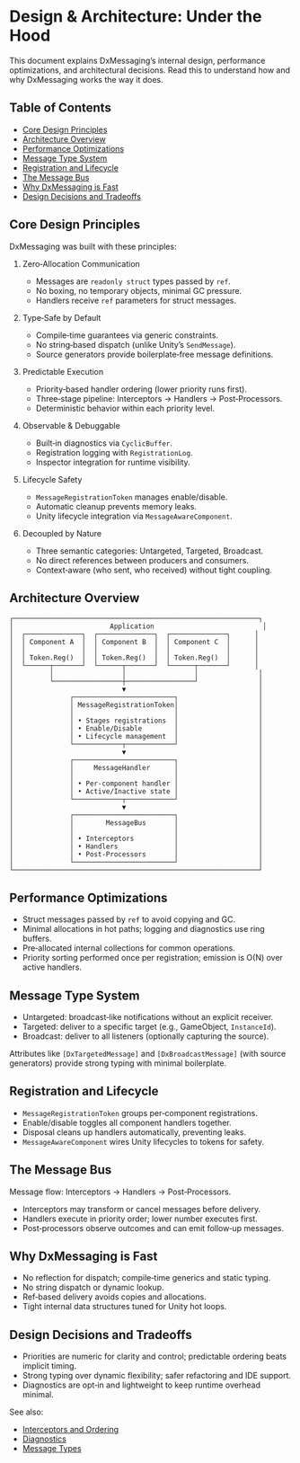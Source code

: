 # Design & Architecture: Under the Hood

This document explains DxMessaging’s internal design, performance optimizations, and architectural decisions. Read this to understand how and why DxMessaging works the way it does.

## Table of Contents

- [Core Design Principles](#core-design-principles)
- [Architecture Overview](#architecture-overview)
- [Performance Optimizations](#performance-optimizations)
- [Message Type System](#message-type-system)
- [Registration and Lifecycle](#registration-and-lifecycle)
- [The Message Bus](#the-message-bus)
- [Why DxMessaging is Fast](#why-dxmessaging-is-fast)
- [Design Decisions and Tradeoffs](#design-decisions-and-tradeoffs)

## Core Design Principles

DxMessaging was built with these principles:

1. Zero‑Allocation Communication
   - Messages are `readonly struct` types passed by `ref`.
   - No boxing, no temporary objects, minimal GC pressure.
   - Handlers receive `ref` parameters for struct messages.

1. Type‑Safe by Default
   - Compile‑time guarantees via generic constraints.
   - No string‑based dispatch (unlike Unity’s `SendMessage`).
   - Source generators provide boilerplate‑free message definitions.

1. Predictable Execution
   - Priority‑based handler ordering (lower priority runs first).
   - Three‑stage pipeline: Interceptors → Handlers → Post‑Processors.
   - Deterministic behavior within each priority level.

1. Observable & Debuggable
   - Built‑in diagnostics via `CyclicBuffer`.
   - Registration logging with `RegistrationLog`.
   - Inspector integration for runtime visibility.

1. Lifecycle Safety
   - `MessageRegistrationToken` manages enable/disable.
   - Automatic cleanup prevents memory leaks.
   - Unity lifecycle integration via `MessageAwareComponent`.

1. Decoupled by Nature
   - Three semantic categories: Untargeted, Targeted, Broadcast.
   - No direct references between producers and consumers.
   - Context‑aware (who sent, who received) without tight coupling.

## Architecture Overview

```text
┌─────────────────────────────────────────────────────────────┐
│                        Application                           │
│  ┌──────────────┐  ┌──────────────┐  ┌──────────────┐      │
│  │ Component A  │  │ Component B  │  │ Component C  │      │
│  │              │  │              │  │              │      │
│  │ Token.Reg()  │  │ Token.Reg()  │  │ Token.Reg()  │      │
│  └──────┬───────┘  └──────┬───────┘  └──────┬───────┘      │
│         │                 │                 │               │
│         └─────────────────┼─────────────────┘               │
│                           ▼                                 │
│              ┌─────────────────────────┐                    │
│              │ MessageRegistrationToken│                    │
│              │                         │                    │
│              │ • Stages registrations  │                    │
│              │ • Enable/Disable        │                    │
│              │ • Lifecycle management  │                    │
│              └────────────┬────────────┘                    │
│                           ▼                                 │
│              ┌─────────────────────────┐                    │
│              │     MessageHandler      │                    │
│              │                         │                    │
│              │ • Per-component handler │                    │
│              │ • Active/Inactive state │                    │
│              └────────────┬────────────┘                    │
│                           ▼                                 │
│              ┌─────────────────────────┐                    │
│              │        MessageBus       │                    │
│              │                         │                    │
│              │ • Interceptors          │                    │
│              │ • Handlers              │                    │
│              │ • Post-Processors       │                    │
│              └─────────────────────────┘                    │
└─────────────────────────────────────────────────────────────┘
```

## Performance Optimizations

- Struct messages passed by `ref` to avoid copying and GC.
- Minimal allocations in hot paths; logging and diagnostics use ring buffers.
- Pre‑allocated internal collections for common operations.
- Priority sorting performed once per registration; emission is O(N) over active handlers.

## Message Type System

- Untargeted: broadcast‑like notifications without an explicit receiver.
- Targeted: deliver to a specific target (e.g., GameObject, `InstanceId`).
- Broadcast: deliver to all listeners (optionally capturing the source).

Attributes like `[DxTargetedMessage]` and `[DxBroadcastMessage]` (with source generators) provide strong typing with minimal boilerplate.

## Registration and Lifecycle

- `MessageRegistrationToken` groups per‑component registrations.
- Enable/disable toggles all component handlers together.
- Disposal cleans up handlers automatically, preventing leaks.
- `MessageAwareComponent` wires Unity lifecycles to tokens for safety.

## The Message Bus

Message flow: Interceptors → Handlers → Post‑Processors.

- Interceptors may transform or cancel messages before delivery.
- Handlers execute in priority order; lower number executes first.
- Post‑processors observe outcomes and can emit follow‑up messages.

## Why DxMessaging is Fast

- No reflection for dispatch; compile‑time generics and static typing.
- No string dispatch or dynamic lookup.
- Ref‑based delivery avoids copies and allocations.
- Tight internal data structures tuned for Unity hot loops.

## Design Decisions and Tradeoffs

- Priorities are numeric for clarity and control; predictable ordering beats implicit timing.
- Strong typing over dynamic flexibility; safer refactoring and IDE support.
- Diagnostics are opt‑in and lightweight to keep runtime overhead minimal.

See also:

- [Interceptors and Ordering](InterceptorsAndOrdering.md)
- [Diagnostics](Diagnostics.md)
- [Message Types](MessageTypes.md)
